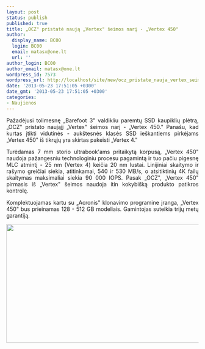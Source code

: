 ```yaml
---
layout: post
status: publish
published: true
title: „OCZ" pristatė naują „Vertex" šeimos narį - „Vertex 450"
author:
  display_name: BC00
  login: BC00
  email: matasx@one.lt
  url: ''
author_login: BC00
author_email: matasx@one.lt
wordpress_id: 7573
wordpress_url: http://localhost/site/new/ocz_pristate_nauja_vertex_seimos_nari__vertex_450/
date: '2013-05-23 17:51:05 +0300'
date_gmt: '2013-05-23 17:51:05 +0300'
categories:
- Naujienos
---
```

<p style="text-align: justify;">
	Pažadėjusi tolimesnę &bdquo;Barefoot 3&quot; valdikliu paremtų SSD kaupiklių plėtrą, &bdquo;OCZ&quot; pristato naująjį &bdquo;Vertex&quot; &scaron;eimos narį - &bdquo;Vertex 450.&quot; Pana&scaron;u, kad kurtas įtikti vidutinės - auk&scaron;tesnės klasės SSD ie&scaron;kantiems pirkėjams &bdquo;Vertex 450&quot; i&scaron; tikrųjų yra skirtas pakeisti &bdquo;Vertex 4.&quot;</p>
<p style="text-align: justify;">
	Turėdamas 7 mm storio ultrabook&#39;ams pritaikytą korpusą, &bdquo;Vertex 450&quot; naudoja pažangesniu technologiniu procesu pagamintą ir tuo pačiu pigesnę MLC atmintį - 25 nm (Vertex 4) keičia 20 nm lustai. Linijiniai skaitymo ir ra&scaron;ymo greičiai siekia, atitinkamai, 540 ir 530 MB/s, o atsitiktinių 4K failų skaitymas maksimaliai siekia 90 000 IOPS. Pasak &bdquo;OCZ&quot;, &bdquo;Vertex 450&quot; pirmasis i&scaron; &bdquo;Vertex&quot; &scaron;eimos naudoja itin kokybi&scaron;ką produkto patikros kontrolę.</p>
<p style="text-align: justify;">
	Komplektuojamas kartu su &bdquo;Acronis&quot; klonavimo programine įranga, &bdquo;Vertex 450&quot; bus prieinamas 128 - 512 GB modeliais. Gamintojas suteikia trijų metų garantiją.</p>
<p>
	<img alt="" src="http://technews.lt/userfiles/ocz-vertex-450-ssd.jpg" style="width: 520px; height: 311px;" /></p>

